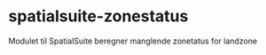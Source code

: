 spatialsuite-zonestatus
=======================

Modulet til SpatialSuite beregner manglende zonetatus for landzone